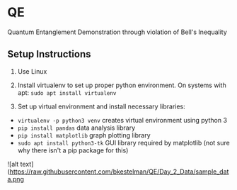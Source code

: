 # QE
Quantum Entanglement Demonstration through violation of Bell's Inequality

## Setup Instructions

1. Use Linux

2. Install virtualenv to set up proper python environment. On systems with apt: `sudo apt install virtualenv`

3. Set up virtual environment and install necessary libraries:
- `virtualenv -p python3 venv` creates virtual environment using python 3
- `pip install pandas` data analysis library
- `pip install matplotlib` graph plotting library
- `sudo apt install python3-tk` GUI library required by matplotlib (not sure why there isn't a pip package for this)

![alt text](https://raw.githubusercontent.com/bkestelman/QE/Day_2_Data/sample_data.png
